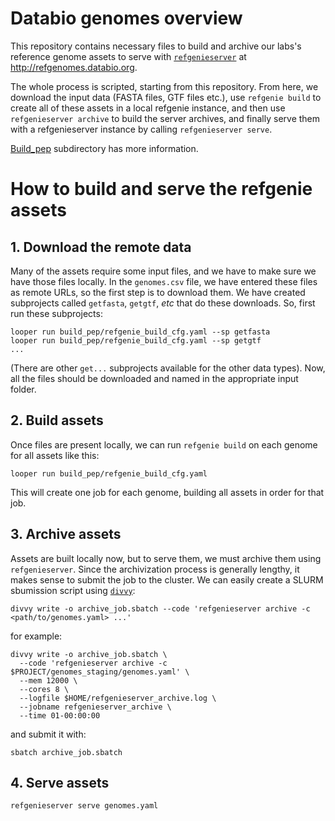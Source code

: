 # Databio genomes overview

This repository contains necessary files to build and archive our labs's reference genome assets to serve with [`refgenieserver`](https://github.com/databio/refgenieserver) at http://refgenomes.databio.org. 

The whole process is scripted, starting from this repository. From here, we download the input data (FASTA files, GTF files etc.), use `refgenie build` to create all of these assets in a local refgenie instance, and then use `refgenieserver archive` to build the server archives, and finally serve them with a refgenieserver instance by calling `refgenieserver serve`.

[Build_pep](build_pep) subdirectory has more information.

# How to build and serve the refgenie assets

## 1. Download the remote data

Many of the assets require some input files, and we have to make sure we have those files locally. In the `genomes.csv` file, we have entered these files as remote URLs, so the first step is to download them. We have created subprojects called `getfasta`, `getgtf`, *etc* that do these downloads. So, first run these subprojects:

```
looper run build_pep/refgenie_build_cfg.yaml --sp getfasta
looper run build_pep/refgenie_build_cfg.yaml --sp getgtf
...
```

(There are other `get...` subprojects available for the other data types). Now, all the files should be downloaded and named in the appropriate input folder. 

## 2. Build assets

Once files are present locally, we can run `refgenie build` on each genome for all assets like this:

```
looper run build_pep/refgenie_build_cfg.yaml
```

This will create one job for each genome, building all assets in order for that job.

## 3. Archive assets

Assets are built locally now, but to serve them, we must archive them using `refgenieserver`.
Since the archivization process is generally lengthy, it makes sense to submit the job to the cluster. We can easily create a SLURM sbumission script using [`divvy`](http://divvy.databio.org/en/latest/):

```
divvy write -o archive_job.sbatch --code 'refgenieserver archive -c <path/to/genomes.yaml> ...'
```
for example:
```
divvy write -o archive_job.sbatch \
  --code 'refgenieserver archive -c $PROJECT/genomes_staging/genomes.yaml' \
  --mem 12000 \ 
  --cores 8 \ 
  --logfile $HOME/refgenieserver_archive.log \
  --jobname refgenieserver_archive \
  --time 01-00:00:00
```
and submit it with:
```
sbatch archive_job.sbatch
```

## 4. Serve assets

```
refgenieserver serve genomes.yaml
```
